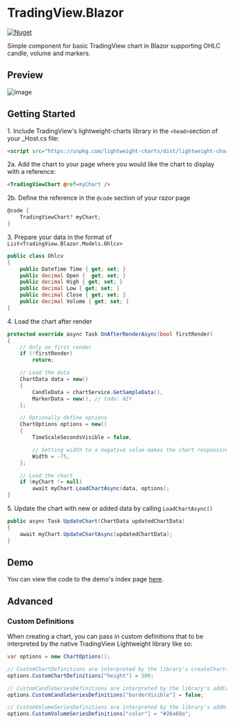 # TradingView.Blazor
[![Nuget](https://img.shields.io/nuget/v/TradingView.Blazor?style=for-the-badge "Nuget")](https://www.nuget.org/packages/TradingView.Blazor)

Simple component for basic TradingView chart in Blazor supporting OHLC candle, volume and markers.

## Preview
![image](https://user-images.githubusercontent.com/9306304/130491761-77235d05-e079-4b32-a498-e88cedca8f06.png)

## Getting Started

1\. Include TradingView's lightweight-charts library in the `<head>`section of your _Host.cs file:
```html
<script src="https://unpkg.com/lightweight-charts/dist/lightweight-charts.standalone.production.js"></script>
```

2a\. Add the chart to your page where you would like the chart to display with a reference:
```html
<TradingViewChart @ref=myChart />
```

2b\. Define the reference in the `@code` section of your razor page
```csharp
@code {
	TradingViewChart? myChart;
}
```

3\. Prepare your data in the format of `List<TradingView.Blazor.Models.Ohlcv>`
```csharp
public class Ohlcv
{
    public DateTime Time { get; set; }
    public decimal Open {  get; set; }
    public decimal High { get; set; }
    public decimal Low { get; set; }
    public decimal Close { get; set; }
    public decimal Volume { get; set; }
}
```

4\. Load the chart after render
```csharp
protected override async Task OnAfterRenderAsync(bool firstRender)
{
    // Only on first render
    if (!firstRender)
        return;

    // Load the data
    ChartData data = new()
    {
        CandleData = chartService.GetSampleData(),
        MarkerData = new(), // todo: NIY
    };

    // Optionally define options
    ChartOptions options = new()
    {
        TimeScaleSecondsVisible = false,

        // Setting width to a negative value makes the chart responsive
        Width = -75,
    };

    // Load the chart
    if (myChart != null)
        await myChart.LoadChartAsync(data, options);
}
```

5\. Update the chart with new or added data by calling `LoadChartAsync()`
```csharp
public async Task UpdateChart(ChartData updatedChartData) 
{
    await myChart.UpdateChartAsync(updatedChartData);
}
```

## Demo
You can view the code to the demo's index page [here](https://github.com/NotCoffee418/TradingView.Blazor/blob/main/TradingView.Blazor.Demo/Pages/Index.razor).

## Advanced
### Custom Definitions
When creating a chart, you can pass in custom definitions that to be interpreted by the native TradingView Lightweight library like so:
```csharp
var options = new ChartOptions();

// CustomChartDefinitions are interpreted by the library's createChart()
options.CustomChartDefinitions["height"] = 500;

// CustomCandleSeriesDefinitions are interpreted by the library's addCandlestickSeries()
options.CustomCandleSeriesDefinitions["borderVisible"] = false;

// CustomVolumeSeriesDefinitions are interpreted by the library's addHistogramSeries()
options.CustomVolumeSeriesDefinitions["color"] = "#26a69a";
```